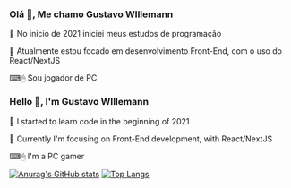 ### Olá 👋, Me chamo Gustavo WIllemann
📆 No inicio de 2021 iniciei meus estudos de programação

📖 Atualmente estou focado em desenvolvimento Front-End, com o uso do React/NextJS

⌨🖱 Sou jogador de PC

### Hello 👋, I'm Gustavo WIllemann
📆 I started to learn code in the beginning of 2021

📖 Currently I'm focusing on Front-End development, with React/NextJS

⌨🖱 I'm a PC gamer

[![Anurag's GitHub stats](https://github-readme-stats.vercel.app/api?username=guswillemann&bg_color=000000&title_color=43FF43&text_color=7DFF7D&icon_color=43FF43)](https://github.com/anuraghazra/github-readme-stats) [![Top Langs](https://github-readme-stats.vercel.app/api/top-langs/?username=guswillemann&layout=compact&bg_color=000000&title_color=43FF43&text_color=7DFF7D&icon_color=43FF43)](https://github.com/anuraghazra/github-readme-stats)


<!--
**guswillemann/guswillemann** is a ✨ _special_ ✨ repository because its `README.md` (this file) appears on your GitHub profile.

Here are some ideas to get you started:

- 🔭 I’m currently working on ...
- 🌱 I’m currently learning ...
- 👯 I’m looking to collaborate on ...
- 🤔 I’m looking for help with ...
- 💬 Ask me about ...
- 📫 How to reach me: ...
- 😄 Pronouns: ...
- ⚡ Fun fact: ...
-->
